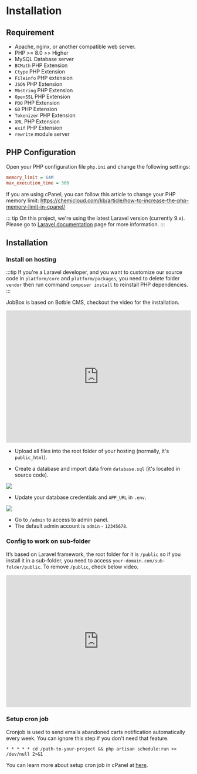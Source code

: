 # Installation

## Requirement

- Apache, nginx, or another compatible web server.
- PHP >= 8.0 >> Higher
- MySQL Database server
- `BCMath` PHP Extension
- `Ctype` PHP Extension
- `Fileinfo` PHP extension
- `JSON` PHP Extension
- `Mbstring` PHP Extension
- `OpenSSL` PHP Extension
- `PDO` PHP Extension
- `GD` PHP Extension
- `Tokenizer` PHP Extension
- `XML` PHP Extension
- `exif` PHP Extension
- `rewrite` module server

## PHP Configuration

Open your PHP configuration file `php.ini` and change the following settings:

```ini
memory_limit = 64M
max_execution_time = 300
```

If you are using cPanel, you can follow this article to change your PHP memory limit:
https://chemicloud.com/kb/article/how-to-increase-the-php-memory-limit-in-cpanel/

::: tip
On this project, we're using the latest Laravel version (currently 9.x).
Please go to [Laravel documentation](https://laravel.com/docs) page for more information.
:::

## Installation

### Install on hosting

:::tip
If you're a Laravel developer, and you want to customize our source code in `platform/core` and `platform/packages`,
you need to delete folder `vendor` then run command `composer install` to reinstall PHP dependencies.
:::

JobBox is based on Botble CMS, checkout the video for the installation.

<iframe width="100%" height="360" src="https://www.youtube.com/embed/ahBhKGv-g9U" title="Install Botble CMS in a subfolder" frameborder="0" allow="accelerometer; autoplay; clipboard-write; encrypted-media; gyroscope; picture-in-picture" allowfullscreen></iframe>

- Upload all files into the root folder of your hosting (normally, it's `public_html`).

- Create a database and import data from `database.sql` (it's located in source code).

![](./images/directory-and-database.png)

- Update your database credentials and `APP_URL` in `.env`.

![](./images/env-example.png)

- Go to `/admin` to access to admin panel.
- The default admin account is `admin` - `12345678`.

### Config to work on sub-folder

It’s based on Laravel framework, the root folder for it is `/public` so if you install it in a sub-folder,
you need to access `your-domain.com/sub-folder/public`. To remove `/public`, check below video.

<iframe width="100%" height="360" src="https://www.youtube.com/embed/XdAYETd04iA" title="Install Botble CMS in a subfolder" frameborder="0" allow="accelerometer; autoplay; clipboard-write; encrypted-media; gyroscope; picture-in-picture" allowfullscreen></iframe>

### Setup cron job

Cronjob is used to send emails abandoned carts notification automatically every week. You can ignore this step if you
don't need that feature.

```shell
* * * * * cd /path-to-your-project && php artisan schedule:run >> /dev/null 2>&1
```

You can learn more about setup cron job in cPanel at [here](https://help.fasthosts.co.uk/app/answers/detail/a_id/2198/~/setting-up-cron-jobs-in-cpanel).